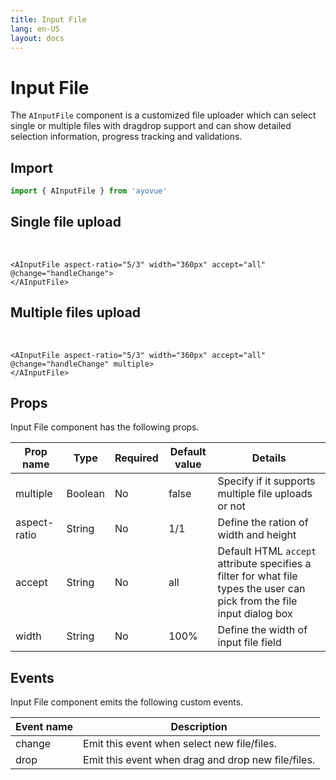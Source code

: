 ```yaml
---
title: Input File
lang: en-US
layout: docs
---
```


<script setup lang="ts">
 import {shallowRef} from "vue"; 
import { AInputFile } from '../../src/'
import { AInputFileMeta } from '../../src/components/AInputFile/AInputFile.meta'
// import PG from '../../src/playground/PG.vue'

// const showingDialog = shallowRef(false);

function handleChange(e) {
  console.log(e);
}
function handleDrop(e) {
  console.log(e);
}

</script>

# Input File

The <code>AInputFile</code> component is a customized file uploader which can select single or multiple files with dragdrop support and can show detailed selection information, progress tracking and validations.

## Import

```js
import { AInputFile } from 'ayovue'
```

## Single file upload

  <div>
    <AInputFile
      aspect-ratio="5/3"
      width="360px"
      accept="all"
      @change="handleChange"
      @drop="handleDrop"
    >
    </AInputFile>
  </div><br/>

```vue
<AInputFile aspect-ratio="5/3" width="360px" accept="all" @change="handleChange">
</AInputFile>
```

## Multiple files upload

  <div>
    <AInputFile
      aspect-ratio="5/3"
      width="360px"
      accept="all"
      @change="handleChange" 
      @drop="handleDrop"
      multiple
    >
    </AInputFile>
  </div><br/>

```vue
<AInputFile aspect-ratio="5/3" width="360px" accept="all" @change="handleChange" multiple>
</AInputFile>
```

## Props

Input File component has the following props.

| Prop name    | Type    | Required | Default value | Details                                                                                                                            |
| ------------ | ------- | -------- | ------------- | ---------------------------------------------------------------------------------------------------------------------------------- |
| multiple     | Boolean | No       | false         | Specify if it supports multiple file uploads or not                                                                                |
| aspect-ratio | String  | No       | 1/1           | Define the ration of width and height                                                                                              |
| accept       | String  | No       | all           | Default HTML <code>accept</code> attribute specifies a filter for what file types the user can pick from the file input dialog box |
| width        | String  | No       | 100%          | Define the width of input file field                                                                                               |

## Events

Input File component emits the following custom events.

| Event name | Description                                        |
| ---------- | -------------------------------------------------- |
| change     | Emit this event when select new file/files.        |
| drop       | Emit this event when drag and drop new file/files. |
